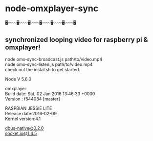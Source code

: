 # node-omxplayer-sync
🖥〰️〰️🖥〰️〰️🖥〰️〰️🖥〰️〰️🖥〰️〰️🖥〰️〰️🖥
## synchronized looping video for raspberry pi &amp; omxplayer!

node omx-sync-broadcast.js path/to/video.mp4  
node omx-sync-listen.js path/to/video.mp4  
check out the instal.sh to get started.

Node V 5.6.0

omxplayer  
Build date: Sat, 02 Jan 2016 13:46:33 +0000  
Version   : f544084 [master]

RASPBIAN JESSIE LITE  
Release date:2016-02-09  
Kernel version:4.1

dbus-native@0.2.0  
socket.io@1.4.5
